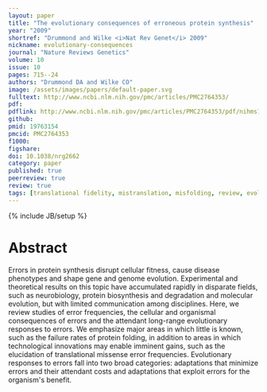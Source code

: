 ```yaml
---
layout: paper
title: "The evolutionary consequences of erroneous protein synthesis"
year: "2009"
shortref: "Drummond and Wilke <i>Nat Rev Genet</i> 2009"
nickname: evolutionary-consequences
journal: "Nature Reviews Genetics"
volume: 10
issue: 10
pages: 715--24
authors: "Drummond DA and Wilke CO"
image: /assets/images/papers/default-paper.svg
fulltext: http://www.ncbi.nlm.nih.gov/pmc/articles/PMC2764353/
pdf: 
pdflink: http://www.ncbi.nlm.nih.gov/pmc/articles/PMC2764353/pdf/nihms146926.pdf
github: 
pmid: 19763154
pmcid: PMC2764353
f1000: 
figshare: 
doi: 10.1038/nrg2662
category: paper
published: true
peerreview: true
review: true
tags: [translational fidelity, mistranslation, misfolding, review, evolution]
---
```

{% include JB/setup %}

# Abstract 

Errors in protein synthesis disrupt cellular fitness, cause disease phenotypes and shape gene and genome evolution. Experimental and theoretical results on this topic have accumulated rapidly in disparate fields, such as neurobiology, protein biosynthesis and degradation and molecular evolution, but with limited communication among disciplines. Here, we review studies of error frequencies, the cellular and organismal consequences of errors and the attendant long-range evolutionary responses to errors. We emphasize major areas in which little is known, such as the failure rates of protein folding, in addition to areas in which technological innovations may enable imminent gains, such as the elucidation of translational missense error frequencies. Evolutionary responses to errors fall into two broad categories: adaptations that minimize errors and their attendant costs and adaptations that exploit errors for the organism's benefit.